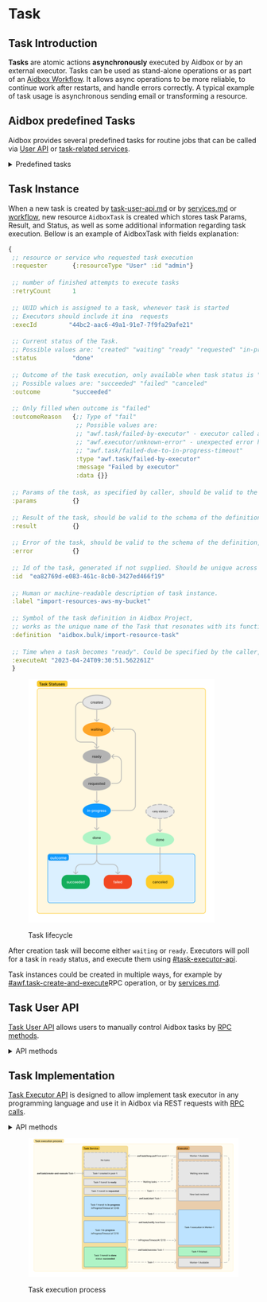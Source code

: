# Task

## Task Introduction

**Tasks** are atomic actions **asynchronously** executed by Aidbox or by an external executor. Tasks can be used as stand-alone operations or as part of an [Aidbox Workflow](../workflow/). It allows async operations to be more reliable, to continue work after restarts, and handle errors correctly. A typical example of task usage is asynchronous sending email or transforming a resource.

## Aidbox predefined Tasks

Aidbox provides several predefined tasks for routine jobs that can be called via [User API](./#task-user-api) or [task-related services](../services.md).

<details>

<summary>Predefined tasks</summary>

* &#x20;**Special tasks:**
  * [**Decision task**](aidbox-predefined-tasks.md#decision-task) - a task used to implement an [Aidbox Workflow](../workflow/).
  * [**Subscription task**](aidbox-predefined-tasks.md#subscription-task) - a task that waits for the resource that meets specified criteria.

<!---->

* **Self-contained tasks:**
  * [**Import resource task**](aidbox-predefined-tasks.md#import-resource-task) - a task that allows loading  `.ndjson` files from AWS or GCP cloud into Aidbox

</details>

## Task Instance

When a new task is created  by [task-user-api.md](task-user-api.md "mention") or by [services.md](../services.md "mention") or [workflow](../workflow/ "mention"), new resource `AidboxTask` is created which stores task Params, Result, and Status, as well as some additional information regarding task execution. Bellow is an example of AidboxTask with fields explanation:

```clojure
{
 ;; resource or service who requested task execution
 :requester       {:resourceType "User" :id "admin"}

 ;; number of finished attempts to execute tasks
 :retryCount      1

 ;; UUID which is assigned to a task, whenever task is started
 ;; Executors should include it ina  requests
 :execId         "44bc2-aac6-49a1-91e7-7f9fa29afe21"

 ;; Current status of the Task.
 ;; Possible values are: "created" "waiting" "ready" "requested" "in-progress" "done"
 :status          "done"

 ;; Outcome of the task execution, only available when task status is "done"
 ;; Possible values are: "succeeded" "failed" "canceled"
 :outcome         "succeeded"

 ;; Only filled when outcome is "failed"
 :outcomeReason   {;; Type of "fail"
                   ;; Possible values are:
                   ;; "awf.task/failed-by-executor" - executor called action awf.task/fail, error is validated with definition schema
                   ;; "awf.executor/unknown-error" - unexpected error happened
                   ;; "awf.task/failed-due-to-in-progress-timeout"
                   :type "awf.task/failed-by-executor"
                   :message "Failed by executor"
                   :data {}}

 ;; Params of the task, as specified by caller, should be valid to the schema of the definition
 :params          {}

 ;; Result of the task, should be valid to the schema of the definition, only present for a task with :outcame "succeeded"
 :result          {}

 ;; Error of the task, should be valid to the schema of the definition, only present for a task with :outcame "failed"
 :error           {}

 ;; Id of the task, generated if not supplied. Should be unique across the system.
 :id  "ea82769d-e083-461c-8cb0-3427ed466f19"

 ;; Human or machine-readable description of task instance.
 :label "import-resources-aws-my-bucket"

 ;; Symbol of the task definition in Aidbox Project,
 ;; works as the unique name of the Task that resonates with its function
 :definition  "aidbox.bulk/import-resource-task"

 ;; Time when a task becomes "ready". Could be specified by the caller, or set by the engine on task retry.
 :executeAt "2023-04-24T09:30:51.562261Z"
 }
```



<figure><img src="../../../.gitbook/assets/image (23).png" alt="" width="375"><figcaption><p>Task lifecycle</p></figcaption></figure>

After creation task will become either `waiting` or `ready`. Executors will poll for a task in `ready` status, and execute them using [#task-executor-api](./#task-executor-api "mention").

Task instances could be created in multiple ways, for example by [#awf.task-create-and-execute](./#awf.task-create-and-execute "mention")RPC operation, or by [services.md](../services.md "mention").&#x20;

## Task User API

[Task User API](task-user-api.md) allows users to manually control Aidbox tasks by [RPC methods](../../../api-1/rpc-api.md).&#x20;

<details>

<summary>API methods</summary>

* [`awf.task/create-and-execute`](task-user-api.md#awf.task-create-and-execute) - Creates an instance of a defined task and makes it ready to be executed immediately or at a specified time.
* [`awf.task/status`](task-user-api.md#awf.task-status) - Returns the status of a task instance with the specified id.
* [`awf.task/cancel`](task-user-api.md#awf.task-cancel) - Cancels execution of a created task instance.
* [`awf.task/list`](task-user-api.md#awf.task-list) - Returns the list of all tasks.

</details>

## Task Implementation

[Task Executor API](task-executor-api.md) is designed to allow implement task executor in any programming language and use it in Aidbox via REST requests with [RPC calls](../../../api-1/rpc-api.md).

<details>

<summary>API methods</summary>

[`awf.task/poll`](task-executor-api.md#awf.task-poll) - Fetches a new task from the queue and moves its status from `ready` to `requested`, immediately returns an empty array if there are no tasks in the queue.

[`awf.task/long-poll`](task-executor-api.md#awf.task-long-poll) - Fetches a new task from the queue and moves its status from `ready` to `requested`, waits until timeout unless there will be a new task, and after that returns an empty array.&#x20;

[`awf.task/start`](task-executor-api.md#awf.task-start) - Moves a task status from `requested` to `in-progress` and start its execution.

[`awf.task/fail`](task-executor-api.md#awf.task-fail) - Moves a task status from `in-progress` to `done` with outcome `failed`.

[`awf.task/success`](task-executor-api.md#awf.task-success) - Move a task status from `in-progress`  to `done` with outcome `succeeded`.

[`awf.task/notify`](task-executor-api.md#awf.task-notify) - Notifies task service that a task is still alive.

</details>

<figure><img src="../../../.gitbook/assets/image (34).png" alt=""><figcaption><p>Task execution process</p></figcaption></figure>
